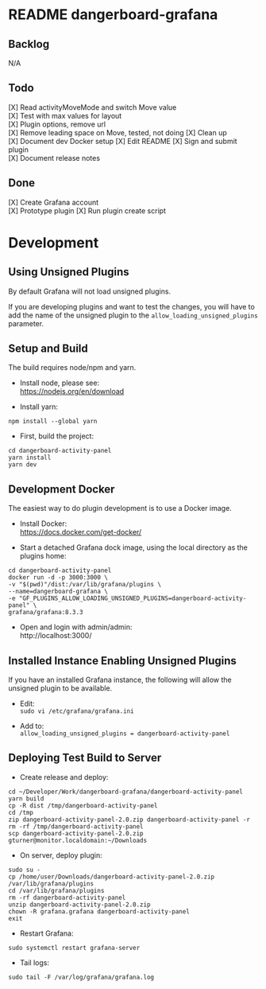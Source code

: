 # README dangerboard-grafana

## Backlog  
N/A

## Todo  
[X] Read activityMoveMode and switch Move value  
[X] Test with max values for layout  
[X] Plugin options, remove url  
[X] Remove leading space on Move, tested, not doing
[X] Clean up  
[X] Document dev Docker setup 
[X] Edit README
[X] Sign and submit plugin    
[X] Document release notes  
  
## Done  
[X] Create Grafana account  
[X] Prototype plugin
[X] Run plugin create script  
  
# Development
  
## Using Unsigned Plugins
By default Grafana will not load unsigned plugins.

If you are developing plugins and want to test the changes, you will have to add the name of the unsigned plugin to the `allow_loading_unsigned_plugins` parameter.

## Setup and Build
The build requires node/npm and yarn.

- Install node, please see:  
https://nodejs.org/en/download
  
- Install yarn:  
  
```
npm install --global yarn
```
  
- First, build the project:
  
```
cd dangerboard-activity-panel
yarn install
yarn dev
```

## Development Docker
The easiest way to do plugin development is to use a Docker image.  
  
- Install Docker:  
https://docs.docker.com/get-docker/
  
- Start a detached Grafana dock image, using the local directory as the plugins home:  
  
```
cd dangerboard-activity-panel
docker run -d -p 3000:3000 \
-v "$(pwd)"/dist:/var/lib/grafana/plugins \
--name=dangerboard-grafana \
-e "GF_PLUGINS_ALLOW_LOADING_UNSIGNED_PLUGINS=dangerboard-activity-panel" \
grafana/grafana:8.3.3
```
  
- Open and login with admin/admin:  
http://localhost:3000/

## Installed Instance Enabling Unsigned Plugins
If you have an installed Grafana instance, the following will allow the unsigned plugin to be available.  
  
- Edit:  
`sudo vi /etc/grafana/grafana.ini`

- Add to:  
`allow_loading_unsigned_plugins = dangerboard-activity-panel`

## Deploying Test Build to Server 
- Create release and deploy:  
  
```
cd ~/Developer/Work/dangerboard-grafana/dangerboard-activity-panel
yarn build
cp -R dist /tmp/dangerboard-activity-panel
cd /tmp
zip dangerboard-activity-panel-2.0.zip dangerboard-activity-panel -r
rm -rf /tmp/dangerboard-activity-panel
scp dangerboard-activity-panel-2.0.zip gturner@monitor.localdomain:~/Downloads
```

- On server, deploy plugin:

```
sudo su -
cp /home/user/Downloads/dangerboard-activity-panel-2.0.zip  /var/lib/grafana/plugins
cd /var/lib/grafana/plugins
rm -rf dangerboard-activity-panel
unzip dangerboard-activity-panel-2.0.zip
chown -R grafana.grafana dangerboard-activity-panel
exit
```
  
- Restart Grafana:
  
```
sudo systemctl restart grafana-server
```
  
- Tail logs:
  
```
sudo tail -F /var/log/grafana/grafana.log
```
